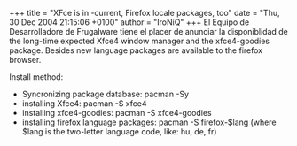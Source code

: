 +++
title = "XFce is in -current, Firefox locale packages, too"
date = "Thu, 30 Dec 2004 21:15:06 +0100"
author = "IroNiQ"
+++
El Equipo de Desarrolladore de Frugalware tiene el placer de anunciar la disponiblidad de the long-time expected Xfce4 window manager and the xfce4-goodies package. Besides new language packages are available to the firefox browser.  

 Install method:  

* Syncronizing package database: pacman -Sy
* installing Xfce4: pacman -S xfce4
* installing xfce4-goodies: pacman -S xfce4-goodies
* installing firefox language packages: pacman -S firefox-$lang (where $lang is the two-letter language code, like: hu, de, fr)

  
